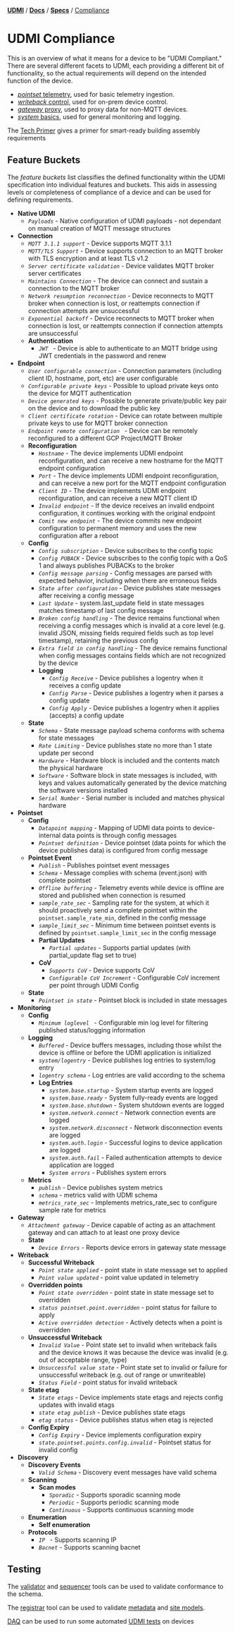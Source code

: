 [**UDMI**](../../) / [**Docs**](../) / [**Specs**](./) / [Compliance](#)

# UDMI Compliance

This is an overview of what it means for a device to be "UDMI Compliant."
There are several different facets to UDMI, each providing a different
bit of functionality, so the actual requirements will depend on the
intended function of the device.

* [_pointset_ telemetry](../messages/pointset.md), used for basic telemetry ingestion.
* [_writeback_ control](./sequences/writeback.md), used for on-prem device control.
* [_gateway_ proxy](gateway.md), used to proxy data for non-MQTT devices.
* [_system_ basics](../messages/system.md), used for general monitoring and logging.

The [Tech Primer](../tech_primer.md) gives a primer for smart-ready building assembly requirements

## Feature Buckets

The _feature buckets_ list classifies the defined functionality within the UDMI specification into
individual features and buckets. This aids in assessing levels or completeness of compliance of a
device and can be used for defining requirements.

*   **Native UDMI**
    *   _`Payloads`_ - Native configuration of UDMI payloads - not dependant on manual creation of MQTT message structures
*   **Connection**
    *   _`MQTT 3.1.1 support`_ - Device supports MQTT 3.1.1
    *   _`MQTT/TLS Support`_ - Device supports connection to an MQTT broker with TLS encryption and at least TLS v1.2
    *   _`Server certificate validation`_ - Device validates MQTT broker server certificates
    *   _`Maintains Connection`_ - The device can connect and sustain a connection to the MQTT broker
    *   _`Network resumption reconnection`_ - Device reconnects to MQTT broker when connection is lost, or reattempts connection if connection attempts are unsuccessful
    *   _`Exponential backoff`_ - Device reconnects to MQTT broker when connection is lost, or reattempts connection if connection attempts are unsuccessful
    *   **Authentication**
        *   _`JWT `_ - Device is able to authenticate to an MQTT bridge using JWT credentials in the password and renew
*   **Endpoint**
    *   _`User configurable connection`_ - Connection parameters (including client ID, hostname, port, etc) are user configurable
    *   _`Configurable private keys`_ - Possible to upload private keys onto the device for MQTT authentication
    *   _`Device generated keys`_ - Possible to generate private/public key pair on the device and to download the public key
    *   _`Client certificate rotation`_ - Device can rotate between multiple private keys to use for MQTT broker connection
    *   _`Endpoint remote configuration `_ - Device can be remotely reconfigured to a different GCP Project/MQTT Broker
    *   **Reconfiguration**
        *   _`Hostname`_ - The device implements UDMI endpoint reconfiguration, and can receive a new hostname for the MQTT endpoint configuration
        *   _`Port`_ - The device implements UDMI endpoint reconfiguration, and can receive a new port for the MQTT endpoint configuration
        *   _`Client ID`_ - The device implements UDMI endpoint reconfiguration, and can receive a new MQTT client ID
        *   _`Invalid endpoint`_ - If the device receives an invalid endpoint configuration, it continues working with the original endpoint
        *   _`Comit new endpoint`_ - The device commits new endpoint configuration to permanent memory and uses the new configuration after a reboot
    *   **Config**
        *   _`Config subscription`_ - Device subscribes to the config topic
        *   _`Config PUBACK`_ - Device subscribes to the config topic with a QoS 1 and always publishes PUBACKs to the broker
        *   _`Config message parsing`_ - Config messages are parsed with expected behavior, including when there are erroneous fields
        *   _`State after configuration`_ - Device publishes state messages after receiving a config message
        *   _`Last Update`_ - system.last_update field in state messages matches timestamp of last config message
        *   _`Broken config handling`_ - The device remains functional when receiving a config messages which is invalid at a core level (e.g. invalid JSON, missing fields required fields such as top level timestamp), retaining the previous config
        *   _`Extra field in config handling`_ - The device remains functional when config messages contains fields which are not recognized by the device
        *   **Logging**
            *   _`Config Receive`_ - Device publishes a logentry when it receives a config update
            *   _`Config Parse`_ - Device publishes a logentry when it parses a config update
            *   _`Config Apply`_ - Device publishes a logentry when it applies (accepts) a config update
    *   **State**
        *   _`Schema`_ - State message payload schema conforms with schema for state messages
        *   _`Rate Limiting`_ - Device publishes state no more than 1 state update per second
        *   _`Hardware`_ - Hardware block is included and the contents match the physical hardware
        *   _`Software`_ - Software block in state messages is included, with keys and values automatically generated by the device matching the software versions installed
        *   _`Serial Number`_ - Serial number is included and matches physical hardware
*   **Pointset**
    *   **Config**
        *   _`Datapoint mapping`_ - Mapping of UDMI data points to device-internal data points is through config messages
        *   _`Pointset definition`_ - Device pointset (data points for which the device publishes data) is configured from config message
    *   **Pointset Event**
        *   _`Publish`_ - Publishes pointset event messages
        *   _`Schema`_ - Message complies with schema (event.json) with complete pointset
        *   _`Offline buffering`_ - Telemetry events while device is offline are stored and published when connection is resumed
        *   _`sample_rate_sec`_ - Sampling rate for the system, at which it should proactively send a complete pointset within the `pointset.sample_rate_min`, defined in the config message
        *   _`sample_limit_sec`_ - Minimum time between pointset events is defined by `pointset.sample_limit_sec` in the config message
        *   **Partial Updates**
            *   _`Partial updates`_ - Supports partial updates (with partial_update flag set to true)
        *   **CoV**
            *   _`Supports CoV`_ - Device supports CoV
            *   _`Configurable CoV Increment`_ - Configurable CoV increment per point through UDMI Config
    *   **State**
        *   _`Pointset in state`_ - Pointset block is included in state messages
*   **Monitoring**
    *   **Config**
        *   _`Minimum loglevel `_ - Configurable min log level for filtering published status/logging information
    *   **Logging**
        *   _`Buffered`_ - Device buffers messages, including those whilst the device is offline or before the UDMI application is initialized
        *   _`system/logentry`_ - Device publishes log entries to system/log entry
        *   _`logentry schema`_ - Log entries are valid according to the schema
        *   **Log Entries**
            *   _`system.base.startup`_ - System startup events are logged
            *   _`system.base.ready`_ - System fully-ready events are logged
            *   _`system.base.shutdown`_ - System shutdown events are logged
            *   _`system.network.connect`_ - Network connection events are logged
            *   _`system.network.disconnect`_ - Network disconnection events are logged
            *   _`system.auth.login`_ - Successful logins to device application are logged
            *   _`system.auth.fail`_ - Failed authentication attempts to device application are logged
            *   _`System errors`_ - Publishes system errors
    *   **Metrics**
        *   _`publish`_ - Device publishes system metrics
        *   _`schema`_ - metrics valid with UDMI schema
        *   _`metrics_rate_sec`_ - Implements metrics_rate_sec to configure sample rate for metrics
*   **Gateway**
    *   _`Attachment gateway`_ - Device capable of acting as an attachment gateway and can attach to at least one proxy device
    *   **State**
        *   _`Device Errors`_ - Reports device errors in gateway state message
*   **Writeback**
    *   **Successful Writeback**
        *   _`Point state applied`_ - point state in state message set to applied
        *   _`Point value updated`_ - point value updated in telemetry
    *   **Overridden points**
        *   _`Point state overridden`_ - point state in state message set to overridden
        *   _`status pointset.point.overridden`_ - point status for failure to apply
        *   _`Active overridden detection`_ - Actively detects when a point is overridden
    *   **Unsuccessful Writeback**
        *   _`Invalid Value`_ - Point state set to invalid when writeback fails and the device knows it was because the device was invalid (e.g. out of acceptable range, type)
        *   _`Unsuccessful value state`_ - Point state set to invalid or failure for unsuccessful writeback (e.g. out of range or unwriteable)
        *   _`Status Field`_ - point status for invalid writeback
    *   **State etag**
        *   _`State etags`_ - Device implements state etags and rejects config updates with invalid etags
        *   _`state etag publish`_ - Device publishes state etags
        *   _`etag status`_ - Device publishes status when etag is rejected
    *   **Config Expiry**
        *   _`Config Expiry`_ - Device implements configuration expiry
        *   _`state.pointset.points.config.invalid`_ - Pointset status for invalid config
*   **Discovery**
    *   **Discovery Events**
        *   _`Valid Schema`_ - Discovery event messages have valid schema
    *   **Scanning**
        *   **Scan modes**
            *   _`Sporadic`_ - Supports sporadic scanning mode
            *   _`Periodic`_ - Supports periodic scanning mode
            *   _`Continuous`_ - Supports continuous scanning mode
    *   **Enumeration**
        *   **Self enumeration**
    *   **Protocols**
        *   _`IP `_ - Supports scanning IP
        *   _`Bacnet`_ - Supports scanning bacnet

## Testing

The [validator](../tools/validator.md) and [sequencer](../tools/sequencer.md) tools can be used to
validate conformance to the schema.

The [registrar](../tools/registrar.md#tool-execution) tool can be used to validate
[metadata](metadata.md) and [site models](site_model.md).

[DAQ](https://github.com/faucetsdn/daq) can be used to run some automated [UDMI
tests](https://github.com/faucetsdn/daq/blob/master/docs/cloud_tests.md) on devices
